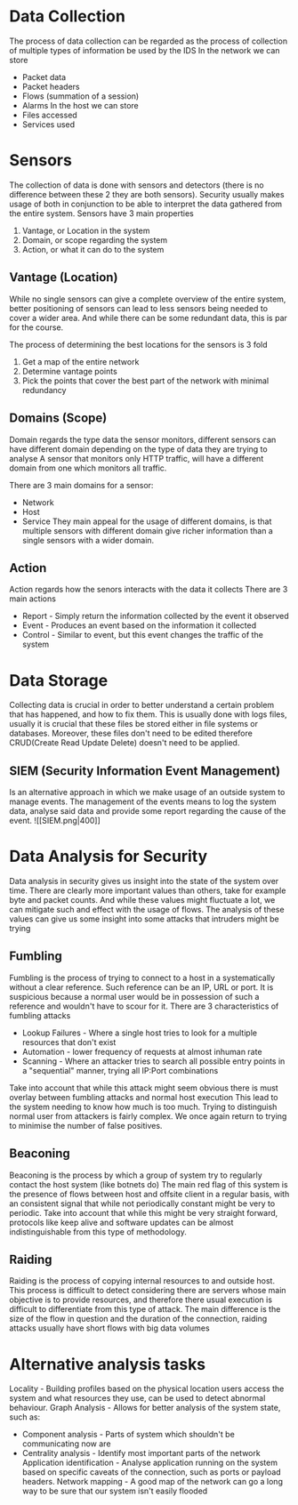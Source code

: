 # Data Collection

The process of data collection can be regarded as the process of collection of multiple types of information be used by the IDS
In the network we can store
- Packet data
- Packet headers
- Flows (summation of a session)
- Alarms
In the host we can store
- Files accessed
- Services used

# Sensors

The collection of data is done with sensors and detectors (there is no difference between these 2 they are both sensors).
Security usually makes usage of both in conjunction to be able to interpret the data gathered from the entire system.
Sensors have 3 main properties
1. Vantage, or Location in the system
2. Domain, or scope regarding the system
3. Action, or what it can do to the system

## Vantage (Location)
While no single sensors can give a complete overview of the entire system, better positioning of sensors can lead to less sensors being needed to cover a wider area.
And while there can be some redundant data, this is par for the course.

The process of determining the best locations for the sensors is 3 fold
1. Get a map of the entire network
2. Determine vantage points
3. Pick the points that cover the best part of the network with minimal redundancy

## Domains (Scope)
Domain regards the type data the sensor monitors, different sensors can have different domain depending on the type of data they are trying to analyse
A sensor that monitors only HTTP traffic, will have a different domain from one which monitors all traffic.

There are 3 main domains for a sensor:
- Network
- Host
- Service
They main appeal for the usage of different domains, is that multiple sensors with different domain give richer information than a single sensors with a wider domain.

## Action
Action regards how the senors interacts with the data it collects
There are 3 main actions
- Report - Simply return the information collected by the event it observed
- Event - Produces an event based on the information it collected
- Control - Similar to event, but this event changes the traffic of the system


# Data Storage
Collecting data is crucial in order to better understand a certain problem that has happened, and how to fix them.
This is usually done with logs files, usually it is crucial that these files be stored either in file systems or databases.
Moreover, these files don't need to be edited therefore CRUD(Create Read Update Delete) doesn't need to be applied.

## SIEM (Security Information Event Management)
Is an alternative approach in which we make usage of an outside system to manage events.
The management of the events means to log the system data, analyse said data and provide some report regarding the cause of the event.
![[SIEM.png|400]]

# Data Analysis for Security

Data analysis in security gives us insight into the state of the system over time.
There are clearly more important values than others, take for example byte and packet counts.
And while these values might fluctuate a lot, we can mitigate such and effect with the usage of flows.
The analysis of these values can give us some insight into some attacks that intruders might be trying

## Fumbling
Fumbling is the process of trying to connect to a host in a systematically without a clear reference.
Such reference can be an IP, URL or port.
It is suspicious because a normal user would be in possession of such a reference and wouldn't have to scour for it.
There are 3 characteristics of fumbling attacks
- Lookup Failures - Where a single host tries to look for a multiple resources that don't exist
- Automation - lower frequency of requests at almost inhuman rate
- Scanning - Where an attacker tries to search all possible entry points in a "sequential" manner, trying all IP:Port combinations

Take into account that while this attack might seem obvious there is must overlay between fumbling attacks and normal host execution
This lead to the system needing to know how much is too much.
Trying to distinguish normal user from attackers is fairly complex.
We once again return to trying to minimise the number of false positives.

## Beaconing
Beaconing is the process by which a group of system try to regularly contact the host system (like botnets do)
The main red flag of this system is the presence of flows between host and offsite client in a regular basis, with an consistent signal that while not periodically constant might be very to periodic.
Take into account that while this might be very straight forward, protocols like keep alive and software updates can be almost indistinguishable from this type of methodology.

## Raiding
Raiding  is the process of copying internal resources to and outside host.
This process is difficult to detect considering there are servers whose main objective is to provide resources, and therefore there usual execution is difficult to differentiate from this type of attack.
The main difference is the size of the flow in question and the duration of the connection, raiding attacks usually have short flows with big data volumes  

# Alternative analysis tasks

Locality - Building profiles based on the physical location users access the system and what resources they use, can be used to detect abnormal behaviour.
Graph Analysis - Allows for better analysis of the system state, such as:
- Component analysis - Parts of system which shouldn't be communicating now are
- Centrality analysis - Identify most important parts of the network
Application identification - Analyse application running on the system based on specific caveats of the connection, such as ports or payload headers.
Network mapping - A good map of the network can go a long way to be sure that our system isn't easily flooded 